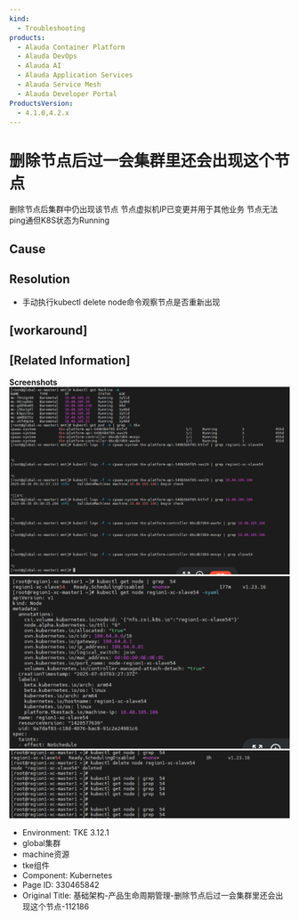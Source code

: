 ```yaml
---
kind:
  - Troubleshooting
products:
  - Alauda Container Platform
  - Alauda DevOps
  - Alauda AI
  - Alauda Application Services
  - Alauda Service Mesh
  - Alauda Developer Portal
ProductsVersion:
  - 4.1.0,4.2.x
---
```

<!-- A type of document that involves encountering a fault, diagnosing it, performing root cause analysis, and providing solutions. -->

# 删除节点后过一会集群里还会出现这个节点

删除节点后集群中仍出现该节点 节点虚拟机IP已变更并用于其他业务 节点无法ping通但K8S状态为Running

## Cause

## Resolution
- 手动执行kubectl delete node命令观察节点是否重新出现

## [workaround]

## [Related Information]
**Screenshots**
![](assets/ji-chu-jia-gou-chan-pin-sheng-ming-zhou-qi-guan-li-shan-chu-jie-dian-hou-guo-yi/mceclip2_1751525505108_n21kk.png)![](assets/ji-chu-jia-gou-chan-pin-sheng-ming-zhou-qi-guan-li-shan-chu-jie-dian-hou-guo-yi/mceclip1_1751525500916_0afnc.png)![](assets/ji-chu-jia-gou-chan-pin-sheng-ming-zhou-qi-guan-li-shan-chu-jie-dian-hou-guo-yi/mceclip0_1751525497812_kntug.png)
- Environment: TKE 3.12.1
- global集群
- machine资源
- tke组件
- Component: Kubernetes
- Page ID: 330465842
- Original Title: 基础架构-产品生命周期管理-删除节点后过一会集群里还会出现这个节点-112186

